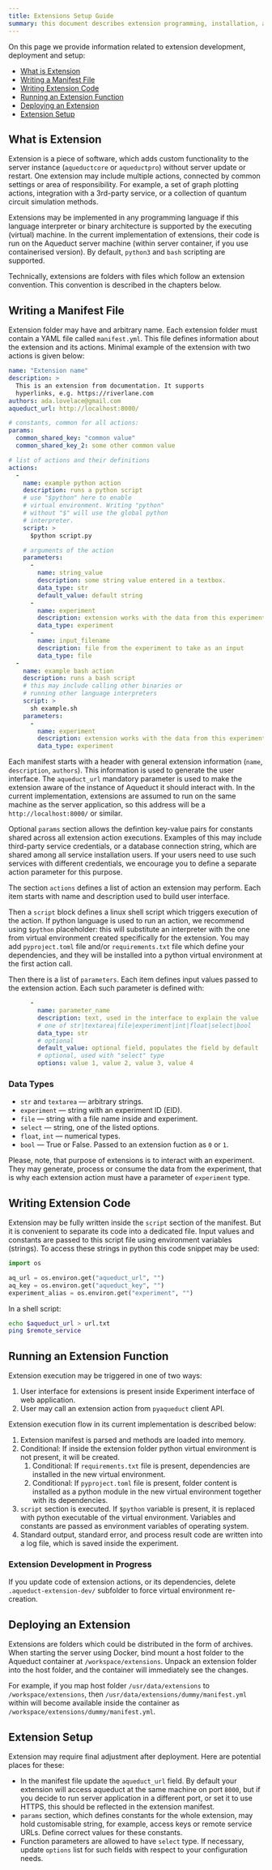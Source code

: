 ```yaml
---
title: Extensions Setup Guide
summary: this document describes extension programming, installation, and setup process.
---
```


On this page we provide information related to extension development, deployment and setup:
- [What is Extension](#what-is-extension)  
- [Writing a Manifest File](#writing-a-manifest-file) 
- [Writing Extension Code](#writing-extension-code) 
- [Running an Extension Function](#running-an-extension-action)
- [Deploying an Extension](#deploying-an-extension)
- [Extension Setup](#extension-setup)

## What is Extension

Extension is a piece of software, which adds custom functionality to the server instance 
(`aqueductcore` or `aqueductpro`) without server update or restart.
One extension may include multiple actions, connected by common settings or area of responsibility.
For example, a set of graph plotting actions, integration with a 3rd-party service, or
a collection of quantum circuit simulation methods.

Extensions may be implemented in any programming language if this language interpreter 
or binary architecture is supported by the executing (virtual) machine.
In the current implementation of extensions, their code is run on the Aqueduct server machine 
(within server container, if you use containerised version). By default, `python3` and `bash` scripting  are supported.

Technically, extensions are folders with files which follow an extension convention.
This convention is described in the chapters below.

## Writing a Manifest File

Extension folder may have and arbitrary name. Each extension folder must contain a YAML file called `manifest.yml`. This file defines information about the extension and its actions. 
Minimal example of the extension with  two actions is given below:

```yaml
name: "Extension name"
description: >
  This is an extension from documentation. It supports 
  hyperlinks, e.g. https://riverlane.com
authors: ada.lovelace@gmail.com
aqueduct_url: http://localhost:8000/

# constants, common for all actions:
params:
  common_shared_key: "common value"
  common_shared_key_2: some other common value

# list of actions and their definitions
actions:
  - 
    name: example python action
    description: runs a python script
    # use "$python" here to enable  
    # virtual environment. Writing "python"
    # without "$" will use the global python 
    # interpreter.
    script: >
      $python script.py

    # arguments of the action
    parameters:
      - 
        name: string_value
        description: some string value entered in a textbox.
        data_type: str
        default_value: default string
      -
        name: experiment
        description: extension works with the data from this experiment
        data_type: experiment
      - 
        name: input_filename
        description: file from the experiment to take as an input
        data_type: file
  - 
    name: example bash action
    description: runs a bash script
    # this may include calling other binaries or
    # running other language interpreters
    script: >
      sh example.sh
    parameters:
      -
        name: experiment
        description: extension works with the data from this experiment
        data_type: experiment
```

Each manifest starts with a header with general extension information (`name`, `description`,
`authors`). This information is used to generate the user interface.
The `aqueduct_url` mandatory parameter is used to make the extension aware of the instance of Aqueduct
it should interact with. In the current implementation, extensions are assumed to run on the same machine 
as the server application, so this address will be a `http://localhost:8000/` or similar.

Optional `params` section allows the defintion key-value pairs for constants shared across all extension action executions. 
Examples of this may include third-party service credentials, or a database connection string,
which are shared among all service installation users. If your users need to use such services
with different credentials, we encourage you to define a separate action parameter for 
this purpose.

The section `actions` defines a list of action an extension may perform. Each item starts with
name and description used to build user interface.

Then a `script` block defines a linux shell script which triggers execution of the action.
If python language is used to run an action, we recommend using `$python` placeholder: 
this will substitute an interpreter with the one from virtual environment created 
specifically for the extension. You may add `pyproject.toml` file and/or `requirements.txt`
file which define your dependencies, and they will be installed into a python virtual environment
at the first action call.

Then there is a list of `parameters`. Each item defines input values passed to the extension action. Each such parameter is defined with:
```yaml
      - 
        name: parameter_name
        description: text, used in the interface to explain the value
        # one of str|textarea|file|experiment|int|float|select|bool
        data_type: str
        # optional
        default_value: optional field, populates the field by default
        # optional, used with "select" type
        options: value 1, value 2, value 3, value 4
```

### Data Types

- `str` and `textarea` — arbitrary strings.
- `experiment` — string with an experiment ID (EID).
- `file` — string with a file name inside and experiment.
- `select` — string, one of the listed options.
- `float`, `int` — numerical types.
- `bool` — True or False. Passed to an extension fuction as `0` or `1`.

Please, note, that purpose of extensions is to interact with an experiment. They may generate, process or consume the data from the experiment, that is why each extension action must have a parameter of
`experiment` type.


## Writing Extension Code

Extension may be fully written inside the `script` section of the manifest. But it is convenient to 
separate its code into a dedicated file. Input values and constants are passed to this script file
using environment variables (strings). To access these strings in python this code snippet may be used:

```python
import os

aq_url = os.environ.get("aqueduct_url", "")
aq_key = os.environ.get("aqueduct_key", "")
experiment_alias = os.environ.get("experiment", "")
```

In a shell script:
```bash
echo $aqueduct_url > url.txt
ping $remote_service
```

## Running an Extension Function

Extension execution may be triggered in one of two ways:
1. User interface for extensions is present inside Experiment interface of web application.
2. User may call an extension action from `pyaqueduct` client API.

Extension execution flow in its current implementation is described below:

1. Extension manifest is parsed and methods are loaded into memory.
2. Conditional: If inside the extension folder python virtual environment is not present, it will be created.
   1. Conditional: If `requirements.txt` file is present, dependencies are installed in the new virtual environment.
   2. Conditional: If `pyproject.toml` file is present, folder content is installed as a python module in the new virtual environment together with its dependencies.
3. `script` section is executed. If `$python` variable is present, it is replaced with python executable of the virtual environment. Variables and constants are passed as environment variables of operating system.
4. Standard output, standard error, and process result code are written into a log file, which is saved inside the experiment.

### Extension Development in Progress

If you update code of extension actions, or its dependencies, delete `.aqueduct-extension-dev/` 
subfolder to force virtual environment re-creation.

## Deploying an Extension

Extensions are folders which could be distributed in the form of archives. When starting the server using Docker, 
bind mount a host folder to the Aqueduct container at `/workspace/extensions`.
Unpack an extension folder into the host folder, and the container will immediately see the changes.

For example, if you map host folder `/usr/data/extensions` to `/workspace/extensions`, 
then `/usr/data/extensions/dummy/manifest.yml` within will become available inside the container as `/workspace/extensions/dummy/manifest.yml`.

## Extension Setup

Extension may require final adjustment after deployment. Here are potential places for these:

* In the manifest file update the `aqueduct_url` field. By default your extension will access aqueduct
at the same machine on port `8000`, but if you decide to run server application in a different port,
or set it to use HTTPS, this should be reflected in the extension manifest.
* `params` section, which defines constants for the whole extension, may hold customisable string, for example, access keys or remote service URLs. Define correct values for these constants.
* Function parameters are allowed to have `select` type. If necessary, update `options` list for such fields with respect to your configuration needs.